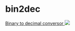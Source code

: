 # bin2dec
<a href="https://m-its.github.io/bin2dec/bin2dec/">Binary to decimal conversor </a>
<img src="https://image.prntscr.com/image/pK3opHAbRPaetZLWdDkZBQ.png">
